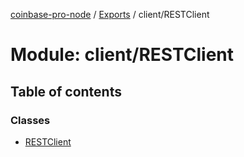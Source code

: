 [coinbase-pro-node](../README.md) / [Exports](../modules.md) / client/RESTClient

# Module: client/RESTClient

## Table of contents

### Classes

- [RESTClient](../classes/client/restclient.restclient.md)
